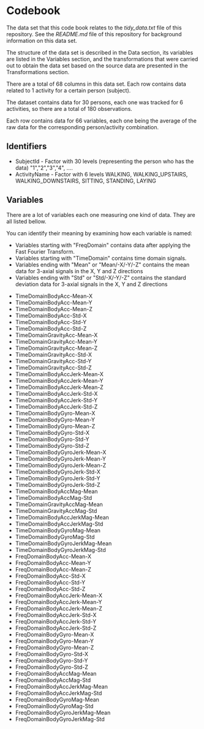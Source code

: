 # Codebook

The data set that this code book relates to the *tidy_data.txt* file of this repository. See the *README.md* file of this repository for background information on this data set.

The structure of the data set is described in the Data section, its variables are listed in the Variables section, and
the transformations that were carried out to obtain the data set based on the source data are presented in the Transformations section.

There are a total of 68 columns in this data set. Each row contains data related to 1 activity for a certain person (subject).

The dataset contains data for 30 persons, each one was tracked for 6 activities, so there are a total of 180 observations.

Each row contains data for 66 variables, each one being the average of the raw data for the corresponding person/activity combination.

## Identifiers

* SubjectId - Factor with 30 levels (representing the person who has the data) "1","2","3","4", ....
* ActivityName - Factor with 6 levels WALKING, WALKING_UPSTAIRS, WALKING_DOWNSTAIRS, SITTING, STANDING, LAYING

## Variables
There are a lot of variables each one measuring one kind of data. They are all listed bellow.

You can identify their meaning by examining how each variable is named:

- Variables starting with "FreqDomain" contains data after applying the Fast Fourier Transform.
- Variables starting with "TimeDomain" contains time domain signals.
- Variables ending with "Mean" or "Mean/-X/-Y/-Z" contains the mean data for 3-axial signals in the X, Y and Z directions
- Variables ending with "Std" or "Std/-X/-Y/-Z" contains the standard deviation data for 3-axial signals in the X, Y and Z directions

* TimeDomainBodyAcc-Mean-X
* TimeDomainBodyAcc-Mean-Y
* TimeDomainBodyAcc-Mean-Z
* TimeDomainBodyAcc-Std-X
* TimeDomainBodyAcc-Std-Y
* TimeDomainBodyAcc-Std-Z
* TimeDomainGravityAcc-Mean-X
* TimeDomainGravityAcc-Mean-Y
* TimeDomainGravityAcc-Mean-Z
* TimeDomainGravityAcc-Std-X
* TimeDomainGravityAcc-Std-Y
* TimeDomainGravityAcc-Std-Z
* TimeDomainBodyAccJerk-Mean-X
* TimeDomainBodyAccJerk-Mean-Y
* TimeDomainBodyAccJerk-Mean-Z
* TimeDomainBodyAccJerk-Std-X
* TimeDomainBodyAccJerk-Std-Y
* TimeDomainBodyAccJerk-Std-Z
* TimeDomainBodyGyro-Mean-X
* TimeDomainBodyGyro-Mean-Y
* TimeDomainBodyGyro-Mean-Z
* TimeDomainBodyGyro-Std-X
* TimeDomainBodyGyro-Std-Y
* TimeDomainBodyGyro-Std-Z
* TimeDomainBodyGyroJerk-Mean-X
* TimeDomainBodyGyroJerk-Mean-Y
* TimeDomainBodyGyroJerk-Mean-Z
* TimeDomainBodyGyroJerk-Std-X
* TimeDomainBodyGyroJerk-Std-Y
* TimeDomainBodyGyroJerk-Std-Z
* TimeDomainBodyAccMag-Mean
* TimeDomainBodyAccMag-Std
* TimeDomainGravityAccMag-Mean
* TimeDomainGravityAccMag-Std
* TimeDomainBodyAccJerkMag-Mean
* TimeDomainBodyAccJerkMag-Std
* TimeDomainBodyGyroMag-Mean
* TimeDomainBodyGyroMag-Std
* TimeDomainBodyGyroJerkMag-Mean
* TimeDomainBodyGyroJerkMag-Std
* FreqDomainBodyAcc-Mean-X
* FreqDomainBodyAcc-Mean-Y
* FreqDomainBodyAcc-Mean-Z
* FreqDomainBodyAcc-Std-X
* FreqDomainBodyAcc-Std-Y
* FreqDomainBodyAcc-Std-Z
* FreqDomainBodyAccJerk-Mean-X
* FreqDomainBodyAccJerk-Mean-Y
* FreqDomainBodyAccJerk-Mean-Z
* FreqDomainBodyAccJerk-Std-X
* FreqDomainBodyAccJerk-Std-Y
* FreqDomainBodyAccJerk-Std-Z
* FreqDomainBodyGyro-Mean-X
* FreqDomainBodyGyro-Mean-Y
* FreqDomainBodyGyro-Mean-Z
* FreqDomainBodyGyro-Std-X
* FreqDomainBodyGyro-Std-Y
* FreqDomainBodyGyro-Std-Z
* FreqDomainBodyAccMag-Mean
* FreqDomainBodyAccMag-Std
* FreqDomainBodyAccJerkMag-Mean
* FreqDomainBodyAccJerkMag-Std
* FreqDomainBodyGyroMag-Mean
* FreqDomainBodyGyroMag-Std
* FreqDomainBodyGyroJerkMag-Mean
* FreqDomainBodyGyroJerkMag-Std
